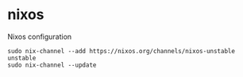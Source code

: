 # nixos
Nixos configuration
```
sudo nix-channel --add https://nixos.org/channels/nixos-unstable unstable
sudo nix-channel --update
```
